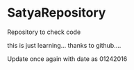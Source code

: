 # SatyaRepository
Repository to check code

this is just learning... thanks to github....

Update once again with date as 01242016
